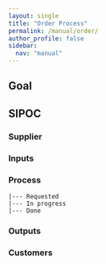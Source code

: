 ```yaml
---
layout: single
title: "Order Process"
permalink: /manual/order/
author_profile: false
sidebar:
  nav: "manual"
---
```

## Goal

## SIPOC
### Supplier  

### Inputs

### Process
```
|--- Requested
|--- In progress
|--- Done
```

### Outputs

### Customers
